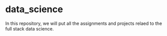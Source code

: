 # data_science

In this repository,  we will put all the assignments and projects relaed to the full stack data science.
